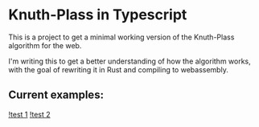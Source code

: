 # Knuth-Plass in Typescript

This is a project to get a minimal working version of the Knuth-Plass algorithm for the web.

I'm writing this to get a better understanding of how the algorithm works, with the goal of rewriting it in Rust and compiling to webassembly.

## Current examples:

[!test 1](test1.png)
[!test 2](test2.png)